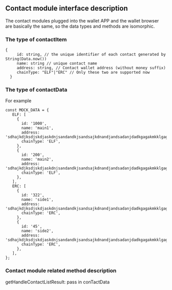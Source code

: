 ## Contact module interface description

The contact modules plugged into the wallet APP and the wallet browser are basically the same, so the data types and methods are isomorphic.

### The type of contactItem

```
{
     id: string, // the unique identifier of each contact generated by String(Data.now())
     name: string // unique contact name
     address: string, // Contact wallet address (without money suffix)
     chainType: "ELF"|"ERC" // Only these two are supported now
  }
```

### The type of contactData

For example

```
const MOCK_DATA = {
   ELF: [
     {
       id: '1000',
       name: 'main1',
       address: 'sdhajkdjksdjskdjaskdnjsandandkjsandsajkdnandjandsadanjdadkgagakmkklgaga',
       chainType: 'ELF',
     },
     {
       id: '200',
       name: 'main2',
       address: 'sdhajkdjksdjskdjaskdnjsandandkjsandsajkdnandjandsadanjdadkgagakmkklgaga',
       chainType: 'ELF',
     },
   ],
   ERC: [
     {
       id: '322',
       name: 'side1',
       address: 'sdhajkdjksdjskdjaskdnjsandandkjsandsajkdnandjandsadanjdadkgagakmkklgaga',
       chainType: 'ERC',
     },
     {
       id: '45',
       name: 'side2',
       address: 'sdhajkdjksdjskdjaskdnjsandandkjsandsajkdnandjandsadanjdadkgagakmkklgaga',
       chainType: 'ERC',
     },
   ],
};
```

### Contact module related method description

getHandleContactListResult: pass in conTactData
